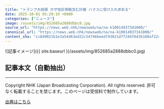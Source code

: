 ```yaml
---
title: "トランプ大統領 ガザ地区停戦含む計画 ハマスに受け入れ求める"
date: 2025-10-01 05:29:19 +0900
categories: ["ニュース"]
image: /assets/img/852685a2888dbbc0.jpg
source_url: "https://news.web.nhk/newsweb/na/na-k10014937341000/"
canonical_url: "https://news.web.nhk/newsweb/na/na-k10014937341000/"
content_sha: "cc8d9021b1e3a54d63ed22c54746beed743021d7f244f643b180af22c0d783eb"
---
```


![記事イメージ]({{ site.baseurl }}/assets/img/852685a2888dbbc0.jpg)

## 記事本文（自動抽出）
<div><div class="_13tndsj2"><nav aria-label="フッターサイトナビゲーション" class="_13tndsj4"></nav><hr class="esl7kn2s esl7kn1l esl7kn1n _14xli2ae"><p class="esl7kn2s esl7kn1m esl7kn1o _1yvk0f68 _1lugom81">Copyright NHK (Japan Broadcasting Corporation). All rights reserved. 許可なく転載することを禁じます。このページは受信料で制作しています。</p></div></div>

[出典はこちら](https://news.web.nhk/newsweb/na/na-k10014937341000/)
